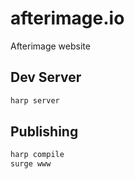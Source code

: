 # afterimage.io
Afterimage website

## Dev Server
```bash
harp server
```


## Publishing
```bash
harp compile
surge www
```
